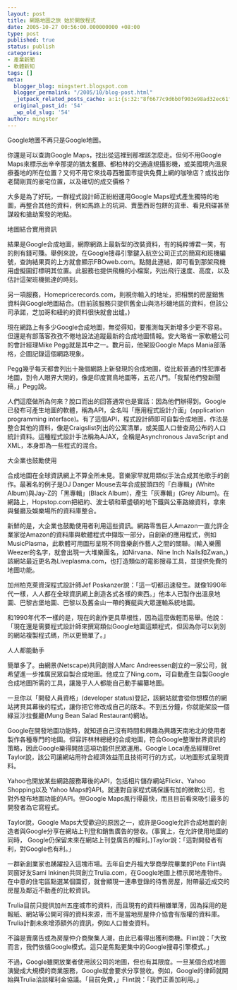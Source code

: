 ```yaml
---
layout: post
title: 網路地圖之旅 始於開放程式
date: 2005-10-27 00:56:00.000000000 +08:00
type: post
published: true
status: publish
categories:
- 產業新聞
- 軟體新知
tags: []
meta:
  blogger_blog: mingstert.blogspot.com
  blogger_permalink: "/2005/10/blog-post.html"
  _jetpack_related_posts_cache: a:1:{s:32:"8f6677c9d6b0f903e98ad32ec61f8deb";a:2:{s:7:"expires";i:1455491630;s:7:"payload";a:3:{i:0;a:1:{s:2:"id";i:18;}i:1;a:1:{s:2:"id";i:84;}i:2;a:1:{s:2:"id";i:44;}}}}
  original_post_id: '54'
  _wp_old_slug: '54'
author: mingster
---
```

<p>Google地圖不再只是Google地圖。</p>
<p>你還是可以查詢Google Maps，找出從這裡到那裡該怎麼走。但何不用Google Maps來標示出辛辛那提的猶太餐廳、都柏林的交通違規攝影機，或美國境內溫泉療養地的所在位置？又何不用它來找尋西雅圖市提供免費上網的咖啡店？或找出你老闆剛買的豪宅位置，以及確切的成交價格？</p>
<p>大多是為了好玩，一群程式設計師正紛紛運用Google Maps程式產生獨特的地圖，再整合其他的資料，例如馬路上的坑洞、賣墨西哥包餅的貨車、看見飛碟甚至謀殺和搶劫案發的地點。</p>
<p>地圖結合實用資訊</p>
<p>結果是Google合成地圖，網際網路上最新型的改裝資料，有的純粹博君一笑，有的則有錢可賺。舉例來說，在Google搜尋引擎鍵入航空公司正式的簡寫和班機編號，查詢結果頁的上方就會顯示FBOweb.com。點閱此連結，即可看到那架飛機用虛擬圖釘標明其位置。此服務也提供飛機的小檔案，列出飛行速度、高度，以及估計這架班機抵達的時刻。</p>
<p>另一項服務，Homepricerecords.com，則視你輸入的地址，把相關的房屋銷售資料與Google地圖結合。(目前該服務只提供舊金山與洛杉磯地區的資料，但該公司承諾，芝加哥和紐約的資料很快就會出爐。)</p>
<p>現在網路上有多少Google合成地圖，無從得知，要推測每天新增多少更不容易。但還是有部落客孜孜不倦地設法追蹤最新的合成地圖情報。安大略省一家軟體公司的會計經理Mike Pegg就是其中之一。數月前，他架設Google Maps Mania部落格，企圖記錄這個網路現象。</p>
<p>Pegg幾乎每天都會列出十幾個網路上新發現的合成地圖，從比較普通的性犯罪者地圖，到令人眼界大開的，像是印度賞鳥地圖等，五花八門。「我幫他們發新聞稿，」Pegg說。</p>
<p>人們這麼做所為何來？脫口而出的回答通常也是實話：因為他們辦得到。Google已發布可產生地圖的軟體，稱為API，全名叫「應用程式設計介面」(application programming interface)。有了這個API，程式設計師即可自製合成地圖，作法是整合其他的資料，像是Craigslist列出的公寓清單，或美國人口普查局公布的人口統計資料。這種程式設計手法稱為AJAX，全稱是Asynchronous JavaScript and XML，本身即為一些程式的混合。</p>
<p>大企業也鼓勵使用</p>
<p>合成地圖在全球資訊網上不算全所未見。音樂家早就用類似手法合成其他歌手的創作。最著名的例子是DJ Danger Mouse去年合成披頭四的「白專輯」(White Album)與Jay-Z的「黑專輯」(Black Album)，產生「灰專輯」(Grey Album)。在網路上，Hopstop.com把紐約、波士頓和華盛頓的地下鐵與公車路線資料，拿來與餐廳及娛樂場所的資料庫整合。</p>
<p>新鮮的是，大企業也鼓勵使用者利用這些資訊。網路零售巨人Amazon一直允許企業家從Amazon的資料庫與軟體程式中擷取一部分，自創新的應用程式，例如MusicPlasma，此軟體可用圖形呈現不同音樂創作藝人之間的關聯。(輸入樂團Weezer的名字，就會出現一大堆樂團名，如Nirvana、Nine Inch Nails和Zwan。)該網站最近更名為Liveplasma.com，也打造類似的電影搜尋工具，並提供免費的地圖功能。</p>
<p>加州柏克萊資深程式設計師Jef Poskanzer說：「這一切都迅速發生。就像1990年代一樣，人人都在全球資訊網上創造各式各樣的東西。」他本人已製作出溫泉地圖、巴黎古堡地圖、巴黎以及舊金山一帶的賽艇與大眾運輸系統地圖。</p>
<p>和1990年代不一樣的是，現在的創作更具草根性，因為這麼做輕而易舉。他說：「現在還是需要程式設計師來撰寫類似Google地圖這類程式，但因為你可以到別的網站複製程式碼，所以更簡單了。」</p>
<p>人人都能動手</p>
<p>簡單多了。由網景(Netscape)共同創辦人Marc Andreessen創立的一家公司，就希望進一步推廣民眾自製合成地圖。他成立了Ning.com，可自動產生自製Google合成地圖所需的工具，讓幾乎人人都能自己動手編纂地圖。</p>
<p>一旦你以「開發人員資格」(developer status)登記，該網站就會從你想模仿的網站拷貝其幕後的程式，讓你把它修改成自己的版本。不到五分鐘，你就能架設一個綠豆沙拉餐廳(Mung Bean Salad Restaurant)網站。</p>
<p>Google在開發地圖功能時，就知道自己沒有時間和興趣為興趣天南地北的使用者製作各種專門的地圖。但容許林林總總的合成地圖，符合Google整理世界資訊的策略，因此Google樂得開放這項功能供民眾運用。Google Local產品經理Bret Taylor說，該公司讓網站用符合經濟效益而且技術可行的方式，以地圖形式呈現資料。</p>
<p>Yahoo也開放某些網路服務幕後的API，包括相片儲存網站Flickr、Yahoo Shopping以及 Yahoo Maps的API。就連對自家程式碼保護有加的微軟公司，也對外發布地圖功能的API。但Google Maps風行得最快，而且目前看來吸引最多的開發者為它寫程式。</p>
<p>Taylor說，Google Maps大受歡迎的原因之一，或許是Google允許合成地圖的創造者與Google分享在網站上刊登和銷售廣告的營收。(事實上，在允許使用地圖的同時， Google仍保留未來在網站上刊登廣告的權利。)Taylor說：「這對開發者有利，對Google也有利。」</p>
<p>一群新創業家也踴躍投入這塊市場。去年自史丹福大學商學院畢業的Pete Flint與同窗好友Sami Inkinen共同創立Trulia.com，在Google地圖上標示房地產物件。在中意的住宅區點選某個圖釘，就會顯現一連串登錄的待售房屋，附帶最近成交的房屋及鄰近不動產的比較資訊。</p>
<p>Trulia目前只提供加州五座城市的資料，而且現有的資料稍嫌單薄，因為採用的是報紙、網站等公開可得的資料來源，而不是當地房屋仲介協會有版權的資料庫。Trulia計劃未來增添額外的資訊，例如人口普查資料。</p>
<p>不論是賣廣告或為房屋仲介商聚集人潮，由此已看得出獲利商機。Flint說：「大致而言，我們依循Google模式。這只是焦點更集中的Google搜尋引擎模式。」</p>
<p>不過，Google雖開放業者使用該公司的地圖，但也有其限度。一旦某個合成地圖演變成大規模的商業服務，Google就會要求分享營收。例如，Google的律師就開始與Trulia洽談權利金協議。「目前免費，」Flint說：「我們正善加利用。」</p>
